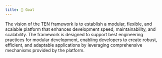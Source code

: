 ```yaml
---
title: 🥅 Goal
---
```


The vision of the TEN framework is to establish a modular, flexible, and scalable platform that enhances development speed, maintainability, and scalability. The framework is designed to support best engineering practices for modular development, enabling developers to create robust, efficient, and adaptable applications by leveraging comprehensive mechanisms provided by the platform.
